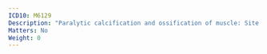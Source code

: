 ```yaml
---
ICD10: M6129
Description: "Paralytic calcification and ossification of muscle: Site unspecified"
Matters: No
Weight: 0
---
```


